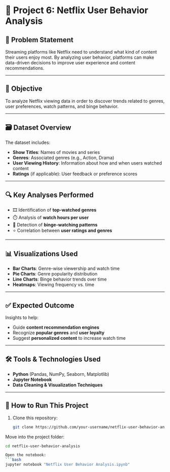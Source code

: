 # 🎥 Project 6: Netflix User Behavior Analysis

## 📌 Problem Statement
Streaming platforms like Netflix need to understand what kind of content their users enjoy most. By analyzing user behavior, platforms can make data-driven decisions to improve user experience and content recommendations.

---

## 🎯 Objective
To analyze Netflix viewing data in order to discover trends related to genres, user preferences, watch patterns, and binge behavior.

---

## 🗃️ Dataset Overview
The dataset includes:
- **Show Titles**: Names of movies and series
- **Genres**: Associated genres (e.g., Action, Drama)
- **User Viewing History**: Information about how and when users watched content
- **Ratings** (if applicable): User feedback or preference scores

---

## 🔍 Key Analyses Performed
- 🎞️ Identification of **top-watched genres**
- ⏱️ Analysis of **watch hours per user**
- 🔁 Detection of **binge-watching patterns**
- ⭐ Correlation between **user ratings and genres**

---

## 📊 Visualizations Used
- **Bar Charts**: Genre-wise viewership and watch time
- **Pie Charts**: Genre popularity distribution
- **Line Charts**: Binge behavior trends over time
- **Heatmaps**: Viewing frequency vs. time

---

## ✅ Expected Outcome
Insights to help:
- Guide **content recommendation engines**
- Recognize **popular genres** and **user loyalty**
- Suggest **personalized content** to increase watch time

---

## 🛠️ Tools & Technologies Used
- **Python** (Pandas, NumPy, Seaborn, Matplotlib)
- **Jupyter Notebook**
- **Data Cleaning & Visualization Techniques**

---

## 🚀 How to Run This Project
1. Clone this repository:
   ```bash
   git clone https://github.com/your-username/netflix-user-behavior-analysis.git

Move into the project folder:
```bash
cd netflix-user-behavior-analysis

Open the notebook:
```bash
jupyter notebook "Netflix User Behavior Analysis.ipynb"
